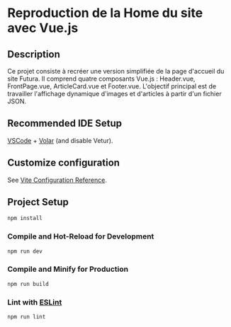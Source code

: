 # Reproduction de la Home du site avec Vue.js

## Description
Ce projet consiste à recréer une version simplifiée de la page d'accueil du site Futura. Il comprend quatre composants Vue.js : Header.vue, FrontPage.vue, ArticleCard.vue et Footer.vue. L'objectif principal est de travailler l'affichage dynamique d'images et d'articles à partir d'un fichier JSON.

## Recommended IDE Setup

[VSCode](https://code.visualstudio.com/) + [Volar](https://marketplace.visualstudio.com/items?itemName=Vue.volar) (and disable Vetur).

## Customize configuration

See [Vite Configuration Reference](https://vite.dev/config/).

## Project Setup

```sh
npm install
```

### Compile and Hot-Reload for Development

```sh
npm run dev
```

### Compile and Minify for Production

```sh
npm run build
```

### Lint with [ESLint](https://eslint.org/)

```sh
npm run lint
```
